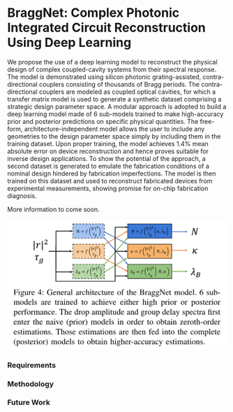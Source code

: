 # BraggNet: Complex Photonic Integrated Circuit Reconstruction Using Deep Learning

We propose the use of a deep learning model to reconstruct the physical design of complex coupled-cavity systems from their spectral response. The model is demonstrated using silicon photonic grating-assisted, contra-directional couplers consisting of thousands of Bragg periods. The contra-directional couplers are modeled as coupled optical cavities, for which a transfer matrix model is used to generate a synthetic dataset comprising a strategic design parameter space. A modular approach is adopted to build a deep learning model made of 6 sub-models trained to make high-accuracy prior and posterior predictions on specific physical quantities. The free-form, architecture-independent model allows the user to include any geometries to the design parameter space simply by including them in the training dataset. Upon proper training, the model achieves 1.4% mean absolute error on device reconstruction and hence 
proves suitable for inverse design applications. To show the potential of the approach, a second dataset is generated to emulate the fabrication conditions of a nominal design hindered by fabrication imperfections. The model is then trained on this dataset and used to reconstruct fabricated devices from experimental measurements, showing promise for on-chip fabrication diagnosis.


More information to come soon.
                                                                                                                              
                                                                                                                           
<p align="center">
  <img width="600" src="https://github.com/JonathanCauchon/BraggNet/blob/main/Screen%20Shot%202021-01-25%20at%2011.11.10%20AM.png">
</p>


### Requirements


### Methodology

### Future Work
